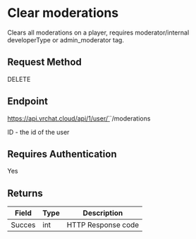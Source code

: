 # Clear moderations

Clears all moderations on a player, requires moderator/internal developerType or admin_moderator tag.

## Request Method 
DELETE

## Endpoint
https://api.vrchat.cloud/api/1/user/`<ID>`/moderations

ID - the id of the user

## Requires Authentication
Yes

## Returns 

Field | Type | Description
------|------|------------
Succes|int|HTTP Response code